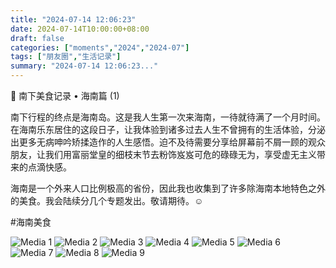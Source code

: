 ```yaml
---
title: "2024-07-14 12:06:23"
date: 2024-07-14T10:00:00+08:00
draft: false
categories: ["moments","2024","2024-07"]
tags: ["朋友圈","生活记录"]
summary: "2024-07-14 12:06:23..."
---
```


🧭 南下美食记录 • 海南篇 (1)

南下行程的终点是海南岛。这是我人生第一次来海南，一待就待满了一个月时间。在海南乐东居住的这段日子，让我体验到诸多过去人生不曾拥有的生活体验，分泌出更多无病呻吟矫揉造作的人生感悟。迫不及待需要分享给屏幕前不屑一顾的观众朋友，让我们用富丽堂皇的细枝末节去粉饰岌岌可危的碌碌无为，享受虚无主义带来的点滴快感。

海南是一个外来人口比例极高的省份，因此我也收集到了许多除海南本地特色之外的美食。我会陆续分几个专题发出。敬请期待。☺️ 

#海南美食

![Media 1](/Moments/photos/2024-07-14/202407141206230.jpg)
![Media 2](/Moments/photos/2024-07-14/202407141206231.jpg)
![Media 3](/Moments/photos/2024-07-14/202407141206232.jpg)
![Media 4](/Moments/photos/2024-07-14/202407141206233.jpg)
![Media 5](/Moments/photos/2024-07-14/202407141206234.jpg)
![Media 6](/Moments/photos/2024-07-14/202407141206235.jpg)
![Media 7](/Moments/photos/2024-07-14/202407141206236.jpg)
![Media 8](/Moments/photos/2024-07-14/202407141206237.jpg)
![Media 9](/Moments/photos/2024-07-14/202407141206238.jpg)

